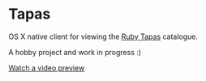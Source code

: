 # Tapas

OS X native client for viewing the [Ruby Tapas](http://www.rubytapas.com/) catalogue.

A hobby project and work in progress :)

[Watch a video preview](http://assets.jgwhite.co.uk/ruby-tapas-app.mp4)
